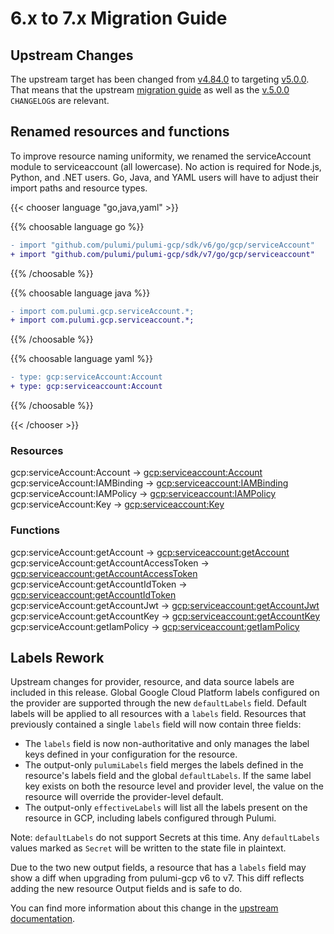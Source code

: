 # 6.x to 7.x Migration Guide

## Upstream Changes

The upstream target has been changed from [v4.84.0](https://github.com/pulumi/pulumi-gcp/pull/1220) to targeting [v5.0.0](https://github.com/hashicorp/terraform-provider-aws/releases/tag/v5.0.0). That means that the upstream [migration guide](https://registry.terraform.io/providers/hashicorp/google/latest/docs/guides/version_5_upgrade) as well as the [v.5.0.0](https://github.com/hashicorp/terraform-provider-google/releases/tag/v5.0.0) `CHANGELOG`s are relevant.

## Renamed resources and functions

To improve resource naming uniformity, we renamed the serviceAccount module to serviceaccount (all lowercase). No action is required for Node.js, Python, and .NET users. Go, Java, and YAML users will have to adjust their import paths and resource types.

{{< chooser language "go,java,yaml" >}}

{{% choosable language go %}}

```diff
- import "github.com/pulumi/pulumi-gcp/sdk/v6/go/gcp/serviceAccount"
+ import "github.com/pulumi/pulumi-gcp/sdk/v7/go/gcp/serviceaccount"
```

{{% /choosable %}}

{{% choosable language java %}}

```diff
- import com.pulumi.gcp.serviceAccount.*;
+ import com.pulumi.gcp.serviceaccount.*;
```

{{% /choosable %}}

{{% choosable language yaml %}}

```diff
- type: gcp:serviceAccount:Account
+ type: gcp:serviceaccount:Account
```

{{% /choosable %}}

{{< /chooser >}}

### Resources

gcp:serviceAccount:Account -> [gcp:serviceaccount:Account](https://www.pulumi.com/registry/packages/gcp/api-docs/serviceaccount/account/)
gcp:serviceAccount:IAMBinding -> [gcp:serviceaccount:IAMBinding](https://www.pulumi.com/registry/packages/gcp/api-docs/serviceaccount/iambinding/)
gcp:serviceAccount:IAMPolicy -> [gcp:serviceaccount:IAMPolicy](https://www.pulumi.com/registry/packages/gcp/api-docs/serviceaccount/iampolicy/)
gcp:serviceAccount:Key -> [gcp:serviceaccount:Key](https://www.pulumi.com/registry/packages/gcp/api-docs/serviceaccount/key/)

### Functions

gcp:serviceAccount:getAccount -> [gcp:serviceaccount:getAccount](https://www.pulumi.com/registry/packages/gcp/api-docs/serviceaccount/getaccount/)
gcp:serviceAccount:getAccountAccessToken -> [gcp:serviceaccount:getAccountAccessToken](https://www.pulumi.com/registry/packages/gcp/api-docs/serviceaccount/getaccountaccesstoken/)
gcp:serviceAccount:getAccountIdToken -> [gcp:serviceaccount:getAccountIdToken](https://www.pulumi.com/registry/packages/gcp/api-docs/serviceaccount/getaccountidtoken/)
gcp:serviceAccount:getAccountJwt -> [gcp:serviceaccount:getAccountJwt](https://www.pulumi.com/registry/packages/gcp/api-docs/serviceaccount/getaccountjwt/)
gcp:serviceAccount:getAccountKey -> [gcp:serviceaccount:getAccountKey](https://www.pulumi.com/registry/packages/gcp/api-docs/serviceaccount/getaccountkey/)
gcp:serviceAccount:getIamPolicy -> [gcp:serviceaccount:getIamPolicy](https://www.pulumi.com/registry/packages/gcp/api-docs/serviceaccount/getiampolicy/)

## Labels Rework

Upstream changes for provider, resource, and data source labels are included in this release. Global Google Cloud Platform labels configured on the provider are supported through the new `defaultLabels` field. Default labels will be applied to all resources with a `labels` field.
Resources that previously contained a single `labels`  field will now contain three fields:

- The `labels`  field is now non-authoritative and only manages the label keys defined in your configuration for the resource.
- The output-only `pulumiLabels` field merges the labels defined in the resource's labels field and the global `defaultLabels`. If the same label key exists on both the resource level and provider level, the value on the resource will override the provider-level default.
- The output-only `effectiveLabels` will list all the labels present on the resource in GCP, including labels configured through Pulumi.

Note: `defaultLabels` do not support Secrets at this time. Any `defaultLabels` values marked as `Secret` will be written to the state file in plaintext.

Due to the two new output fields, a resource that has a `labels` field may show a diff when upgrading from pulumi-gcp v6 to v7. This diff reflects adding the new resource Output fields and is safe to do.

You can find more information about this change in the [upstream documentation](https://registry.terraform.io/providers/hashicorp/google/latest/docs/guides/version_5_upgrade#provider-level-labels-rework).
